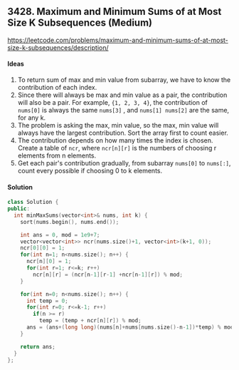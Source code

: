 ## 3428. Maximum and Minimum Sums of at Most Size K Subsequences (Medium)


https://leetcode.com/problems/maximum-and-minimum-sums-of-at-most-size-k-subsequences/description/


#### Ideas
1. To return sum of max and min value from subarray, we have to know the contribution of each index.
2. Since there will always be max and min value as a pair, the contribution will also be a pair. For example, `{1, 2, 3, 4}`, the contribution of `nums[0]` is always the same `nums[3]` , and `nums[1] nums[2]` are the same, for any k.
3. The problem is asking the max, min value, so the max, min value will always have the largest contribution. Sort the array first to count easier.
4. The contribution depends on how many times the index is chosen. Create a table of `ncr`, where `ncr[n][r]` is the numbers of choosing r elements from n elements.
5. Get each pair's contribution gradually, from subarray `nums[0]` to `nums[:]`, count every possible if choosing 0 to k elements. 


#### Solution
```C++
class Solution {
public:
  int minMaxSums(vector<int>& nums, int k) {
    sort(nums.begin(), nums.end());

    int ans = 0, mod = 1e9+7;
    vector<vector<int>> ncr(nums.size()+1, vector<int>(k+1, 0));
    ncr[0][0] = 1;
    for(int n=1; n<nums.size(); n++) {
      ncr[n][0] = 1;
      for(int r=1; r<=k; r++)
        ncr[n][r] = (ncr[n-1][r-1] +ncr[n-1][r]) % mod;
    }

    for(int n=0; n<nums.size(); n++) {
      int temp = 0;
      for(int r=0; r<=k-1; r++)
        if(n >= r)
          temp = (temp + ncr[n][r]) % mod;
      ans = (ans+(long long)(nums[n]+nums[nums.size()-n-1])*temp) % mod;
    }

    return ans;
  }
};
```